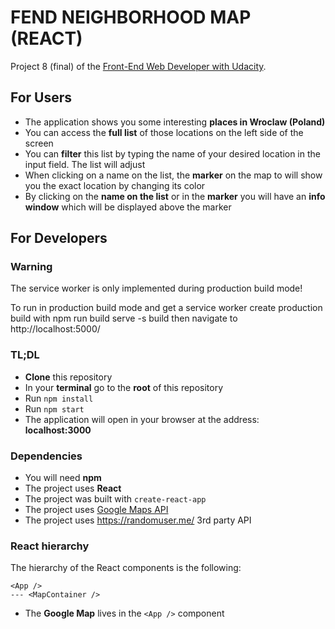# FEND NEIGHBORHOOD MAP (REACT)

Project 8 (final) of the [Front-End Web Developer with Udacity](https://eu.udacity.com/course/front-end-web-developer-nanodegree--nd001).

## For Users

- The application shows you some interesting **places in Wroclaw (Poland)**
- You can access the **full list** of those locations on the left side of the screen
- You can **filter** this list by typing the name of your desired location in the input field. The list will adjust
- When clicking on a name on the list, the **marker** on the map to will show you the exact location by changing its color
- By clicking on the **name on the list** or in the **marker** you will have an **info window** which will be displayed above the marker


## For Developers

### Warning
The service worker is only implemented during production build mode!

To run in production build mode and get a service worker
create production build with 
npm run build
serve -s build
then navigate to http://localhost:5000/
### TL;DL

- **Clone** this repository
- In your **terminal** go to the **root** of this repository
- Run `npm install`
- Run `npm start`
- The application will open in your browser at the address: **localhost:3000**

### Dependencies

- You will need **npm**
- The project uses **React**
- The project was built with `create-react-app`
- The project uses [Google Maps API](https://developers.google.com/maps/documentation/)
- The project uses https://randomuser.me/ 3rd party API


### React hierarchy

The hierarchy of the React components is the following:

```
<App />
--- <MapContainer />
```

- The **Google Map** lives in the `<App />` component
